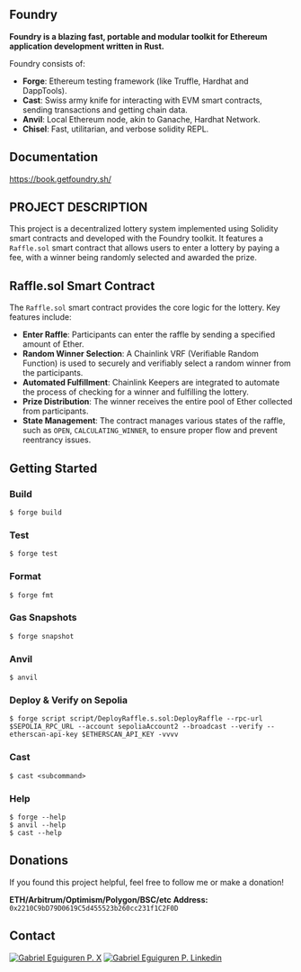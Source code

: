 ## Foundry

**Foundry is a blazing fast, portable and modular toolkit for Ethereum application development written in Rust.**

Foundry consists of:

- **Forge**: Ethereum testing framework (like Truffle, Hardhat and DappTools).
- **Cast**: Swiss army knife for interacting with EVM smart contracts, sending transactions and getting chain data.
- **Anvil**: Local Ethereum node, akin to Ganache, Hardhat Network.
- **Chisel**: Fast, utilitarian, and verbose solidity REPL.

## Documentation

https://book.getfoundry.sh/

## PROJECT DESCRIPTION
This project is a decentralized lottery system implemented using Solidity smart contracts and developed with the Foundry toolkit. It features a `Raffle.sol` smart contract that allows users to enter a lottery by paying a fee, with a winner being randomly selected and awarded the prize.

## Raffle.sol Smart Contract

The `Raffle.sol` smart contract provides the core logic for the lottery. Key features include:

- **Enter Raffle**: Participants can enter the raffle by sending a specified amount of Ether.
- **Random Winner Selection**: A Chainlink VRF (Verifiable Random Function) is used to securely and verifiably select a random winner from the participants.
- **Automated Fulfillment**: Chainlink Keepers are integrated to automate the process of checking for a winner and fulfilling the lottery.
- **Prize Distribution**: The winner receives the entire pool of Ether collected from participants.
- **State Management**: The contract manages various states of the raffle, such as `OPEN`, `CALCULATING_WINNER`, to ensure proper flow and prevent reentrancy issues.

## Getting Started

### Build

```shell
$ forge build
```

### Test

```shell
$ forge test
```

### Format

```shell
$ forge fmt
```

### Gas Snapshots

```shell
$ forge snapshot
```

### Anvil

```shell
$ anvil
```

### Deploy & Verify on Sepolia

```shell
$ forge script script/DeployRaffle.s.sol:DeployRaffle --rpc-url $SEPOLIA_RPC_URL --account sepoliaAccount2 --broadcast --verify --etherscan-api-key $ETHERSCAN_API_KEY -vvvv
```

### Cast

```shell
$ cast <subcommand>
```

### Help

```shell
$ forge --help
$ anvil --help
$ cast --help
```

## Donations

If you found this project helpful, feel free to follow me or make a donation!

**ETH/Arbitrum/Optimism/Polygon/BSC/etc Address:** `0x2210C9bD79D0619C5d455523b260cc231f1C2F0D`

## Contact

[![Gabriel Eguiguren P. X](https://img.shields.io/badge/Twitter-1DA1F2?style=for-the-badge&logo=twitter&logoColor=white)](https://x.com/GaBoEgui)
[![Gabriel Eguiguren P. Linkedin](https://img.shields.io/badge/LinkedIn-0077B5?style=for-the-badge&logo=linkedin&logoColor=white)](https://www.linkedin.com/in/gabrieleguiguren/)

